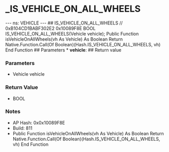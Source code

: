 # _IS_VEHICLE_ON_ALL_WHEELS

--- ns: VEHICLE --- ## IS_VEHICLE_ON_ALL_WHEELS  // 0xB104CD1BABF302E2 0x10089F8E BOOL IS_VEHICLE_ON_ALL_WHEELS(Vehicle vehicle);  Public Function isVehicleOnAllWheels(vh As Vehicle) As Boolean Return Native.Function.Call(Of Boolean)(Hash.IS_VEHICLE_ON_ALL_WHEELS, vh) End Function  ## Parameters * **vehicle**:  ## Return value

### Parameters
* Vehicle vehicle

### Return Value
* BOOL

### Notes
* AP Hash: 0x0x10089F8E
* Build: 811
*  Public Function isVehicleOnAllWheels(vh As Vehicle) As Boolean
        Return Native.Function.Call(Of Boolean)(Hash.IS_VEHICLE_ON_ALL_WHEELS, vh)
    End Function


